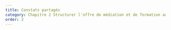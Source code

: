 ```yaml
---
title: Constats partagés
category: Chapitre 2 Structurer l'offre de médiation et de formation au numérique
order: 2
---
```

